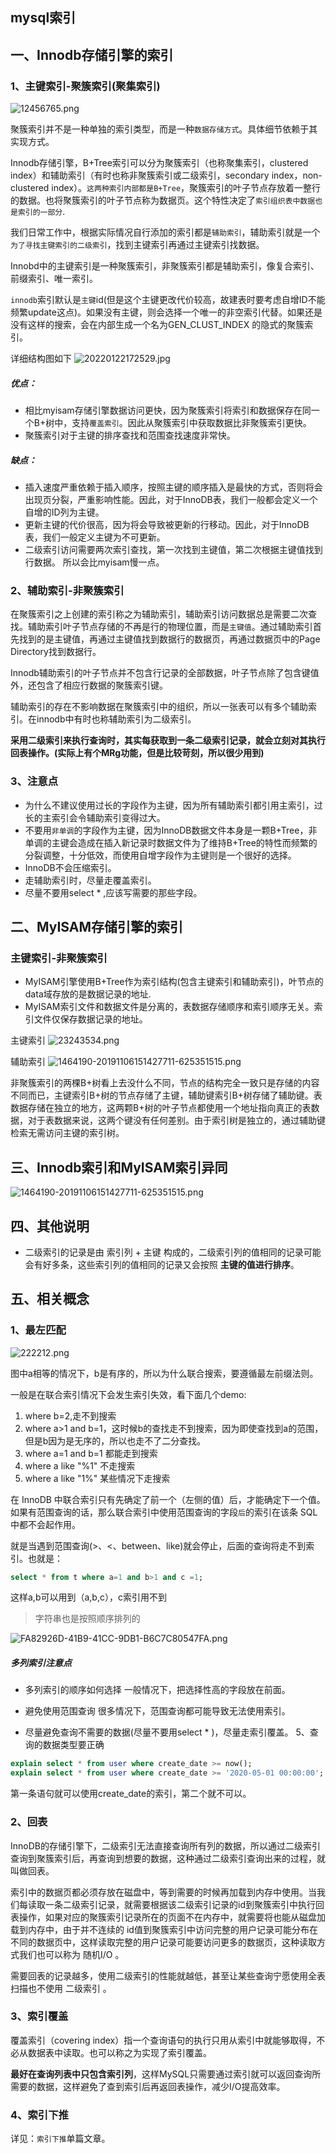 ## mysql索引
## 一、Innodb存储引擎的索引
### 1、主键索引-聚簇索引(聚集索引)
![12456765.png](https://pic.imgdb.cn/item/619f32e92ab3f51d910d92e0.png)

聚簇索引并不是一种单独的索引类型，而是一种`数据存储方式`。具体细节依赖于其实现方式。

Innodb存储引擎，B+Tree索引可以分为聚簇索引（也称聚集索引，clustered index）和辅助索引（有时也称非聚簇索引或二级索引，secondary index，non-clustered index）。`这两种索引内部都是B+Tree`，聚簇索引的叶子节点存放着一整行的数据。也将聚簇索引的叶子节点称为数据页。这个特性决定了`索引组织表中数据也是索引的一部分`.

我们日常工作中，根据实际情况自行添加的索引都是`辅助索引`，辅助索引就是一个`为了寻找主键索引的二级索引`，找到主键索引再通过主键索引找数据。

Innobd中的主键索引是一种聚簇索引，非聚簇索引都是辅助索引，像复合索引、前缀索引、唯一索引。

`innodb`索引默认是`主键`id(但是这个主键更改代价较高，故建表时要考虑自增ID不能频繁update这点)。如果没有主键，则会选择一个唯一的非空索引代替。如果还是没有这样的搜索，会在内部生成一个名为GEN_CLUST_INDEX 的隐式的聚簇索引。

详细结构图如下
![20220122172529.jpg](https://pic.imgdb.cn/item/61ebce082ab3f51d91f66201.jpg)

##### 优点：
* 相比myisam存储引擎数据访问更快，因为聚簇索引将索引和数据保存在同一个B+树中，支持`覆盖索引`。因此从聚簇索引中获取数据比非聚簇索引更快。
* 聚簇索引对于主键的排序查找和范围查找速度非常快。

##### 缺点：
* 插入速度严重依赖于插入顺序，按照主键的顺序插入是最快的方式，否则将会出现页分裂，严重影响性能。因此，对于InnoDB表，我们一般都会定义一个自增的ID列为主键。
* 更新主键的代价很高，因为将会导致被更新的行移动。因此，对于InnoDB表，我们一般定义主键为不可更新。
* 二级索引访问需要两次索引查找，第一次找到主键值，第二次根据主键值找到行数据。 所以会比myisam慢一点。

### 2、辅助索引-非聚簇索引
在聚簇索引之上创建的索引称之为辅助索引，辅助索引访问数据总是需要二次查找。辅助索引叶子节点存储的不再是行的物理位置，而是`主键值`。通过辅助索引首先找到的是主键值，再通过主键值找到数据行的数据页，再通过数据页中的Page Directory找到数据行。

Innodb辅助索引的叶子节点并不包含行记录的全部数据，叶子节点除了包含键值外，还包含了相应行数据的聚簇索引键。

辅助索引的存在不影响数据在聚簇索引中的组织，所以一张表可以有多个辅助索引。在innodb中有时也称辅助索引为二级索引。

**采用二级索引来执行查询时，其实每获取到一条二级索引记录，就会立刻对其执行回表操作。(实际上有个MRg功能，但是比较苛刻，所以很少用到)**

### 3、注意点
* 为什么不建议使用过长的字段作为主键，因为所有辅助索引都引用主索引，过长的主索引会令辅助索引变得过大。
* 不要用`非单调`的字段作为主键，因为InnoDB数据文件本身是一颗B+Tree，非单调的主键会造成在插入新记录时数据文件为了维持B+Tree的特性而频繁的分裂调整，十分低效，而使用自增字段作为主键则是一个很好的选择。
* InnoDB不会压缩索引。
* 走辅助索引时，尽量走覆盖索引。
* 尽量不要用select * ,应该写需要的那些字段。

## 二、MyISAM存储引擎的索引
### 主键索引-非聚簇索引
* MyISAM引擎使用B+Tree作为索引结构(包含主键索引和辅助索引)，叶节点的data域存放的是数据记录的地址.
* MyISAM索引文件和数据文件是分离的，表数据存储顺序和索引顺序无关。索引文件仅保存数据记录的地址。

主键索引
![23243534.png](https://pic.imgdb.cn/item/619f8f5b2ab3f51d913b793a.png)

辅助索引
![1464190-20191106151427711-625351515.png](https://pic.imgdb.cn/item/61a059dc2ab3f51d917cc6af.png)

非聚簇索引的两棵B+树看上去没什么不同，节点的结构完全一致只是存储的内容不同而已，主键索引B+树的节点存储了主键，辅助键索引B+树存储了辅助键。表数据存储在独立的地方，这两颗B+树的叶子节点都使用一个地址指向真正的表数据，对于表数据来说，这两个键没有任何差别。由于索引树是独立的，通过辅助键检索无需访问主键的索引树。

## 三、Innodb索引和MyISAM索引异同
![1464190-20191106151427711-625351515.png](https://pic.imgdb.cn/item/61a05c172ab3f51d917d7afb.png)

## 四、其他说明
* 二级索引的记录是由 索引列 + 主键 构成的，二级索引列的值相同的记录可能会有好多条，这些索引列的值相同的记录又会按照 **主键的值进行排序**。

## 五、相关概念
### 1、最左匹配
![222212.png](https://pic.imgdb.cn/item/61a076012ab3f51d918762c8.png)

图中a相等的情况下，b是有序的，所以为什么联合搜索，要遵循最左前缀法则。

一般是在联合索引情况下会发生索引失效，看下面几个demo:
1. where b=2,走不到搜索
2. where a>1 and b=1，这时候b的查找走不到搜索，因为即使查找到a的范围，但是b因为是无序的，所以也走不了二分查找。
3. where a=1 and b=1 都能走到搜索
4. where a like "%1" 不走搜索
5. where a like "1%" 某些情况下走搜索

在 InnoDB 中联合索引只有先确定了前一个（左侧的值）后，才能确定下一个值。如果有范围查询的话，那么联合索引中使用范围查询的字段`后`的索引在该条 SQL 中都不会起作用。

就是当遇到范围查询(>、<、between、like)就会停止，后面的查询将走不到索引。也就是：
```sql
select * from t where a=1 and b>1 and c =1; 
```
这样a,b可以用到（a,b,c），c索引用不到 

> 字符串也是按照顺序排列的

![FA82926D-41B9-41CC-9DB1-B6C7C80547FA.png](https://pic.imgdb.cn/item/61a0779b2ab3f51d9187f951.png)

##### 多列索引注意点
* 多列索引的顺序如何选择
一般情况下，把选择性高的字段放在前面。

* 避免使用范围查询
很多情况下，范围查询都可能导致无法使用索引。
* 尽量避免查询不需要的数据(尽量不要用select * )，尽量走索引覆盖。
5、查询的数据类型要正确
```sql
explain select * from user where create_date >= now();
explain select * from user where create_date >= '2020-05-01 00:00:00';
```
第一条语句就可以使用create_date的索引，第二个就不可以。

### 2、回表
InnoDB的存储引擎下，二级索引无法直接查询所有列的数据，所以通过二级索引查询到聚簇索引后，再查询到想要的数据，这种通过二级索引查询出来的过程，就叫做回表。

索引中的数据页都必须存放在磁盘中，等到需要的时候再加载到内存中使用。当我们每读取一条二级索引记录，就需要根据该二级索引记录的id到聚簇索引中执行回表操作，如果对应的聚簇索引记录所在的页面不在内存中，就需要将也能从磁盘加载到内存中，由于并不连续的 id值到聚簇索引中访问完整的用户记录可能分布在不同的数据页中，这样读取完整的用户记录可能要访问更多的数据页，这种读取方式我们也可以称为 随机I/O 。

需要回表的记录越多，使用二级索引的性能就越低，甚至让某些查询宁愿使用全表扫描也不使用 二级索引 。

### 3、索引覆盖
覆盖索引（covering index）指一个查询语句的执行只用从索引中就能够取得，不必从数据表中读取。也可以称之为实现了索引覆盖。

**最好在查询列表中只包含索引列**，这样MySQL只需要通过索引就可以返回查询所需要的数据，这样避免了查到索引后再返回表操作，减少I/O提高效率。

### 4、索引下推
详见：`索引下推`单篇文章。

